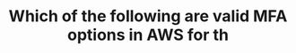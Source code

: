 ---
layout: answer
title: "Which of the following are valid MFA options in AWS for th"
blurb: "<p>Virtual and physical MFA devices, along with a U2F security key or even an SMS text message are valid MFA options.</p>
<p>A strong password is not part"
quid: 79
---